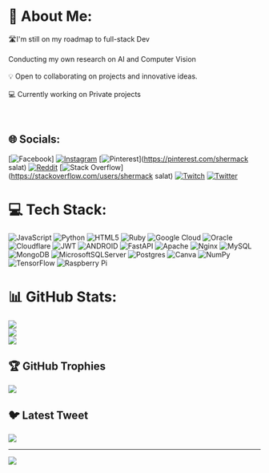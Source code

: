 # 💫 About Me:
   🛣️I'm still on my roadmap to full-stack Dev<br><br>      Conducting my own research on AI and Computer Vision<br><br>💡 Open to collaborating on projects and innovative ideas.<br><br>💻 Currently working on Private projects<br><br><br>


## 🌐 Socials:
[![Facebook](https://img.shields.io/badge/Facebook-%231877F2.svg?logo=Facebook&logoColor=white)] [![Instagram](https://img.shields.io/badge/Instagram-%23E4405F.svg?logo=Instagram&logoColor=white)](https://instagram.com/_windy_orbits_07) [![Pinterest](https://img.shields.io/badge/Pinterest-%23E60023.svg?logo=Pinterest&logoColor=white)](https://pinterest.com/shermack salat) [![Reddit](https://img.shields.io/badge/Reddit-%23FF4500.svg?logo=Reddit&logoColor=white)](https://reddit.com/user/u/shermackSalat) [![Stack Overflow](https://img.shields.io/badge/-Stackoverflow-FE7A16?logo=stack-overflow&logoColor=white)](https://stackoverflow.com/users/shermack salat) [![Twitch](https://img.shields.io/badge/Twitch-%239146FF.svg?logo=Twitch&logoColor=white)](https://twitch.tv/shermackSalat) [![Twitter](https://img.shields.io/badge/Twitter-%231DA1F2.svg?logo=Twitter&logoColor=white)](https://twitter.com/@ShermackS88770) 

# 💻 Tech Stack:
![JavaScript](https://img.shields.io/badge/javascript-%23323330.svg?style=for-the-badge&logo=javascript&logoColor=%23F7DF1E) ![Python](https://img.shields.io/badge/python-3670A0?style=for-the-badge&logo=python&logoColor=ffdd54) ![HTML5](https://img.shields.io/badge/html5-%23E34F26.svg?style=for-the-badge&logo=html5&logoColor=white) ![Ruby](https://img.shields.io/badge/ruby-%23CC342D.svg?style=for-the-badge&logo=ruby&logoColor=white) ![Google Cloud](https://img.shields.io/badge/Google%20Cloud-%234285F4.svg?style=for-the-badge&logo=google-cloud&logoColor=white) ![Oracle](https://img.shields.io/badge/Oracle-F80000?style=for-the-badge&logo=oracle&logoColor=white) ![Cloudflare](https://img.shields.io/badge/Cloudflare-F38020?style=for-the-badge&logo=Cloudflare&logoColor=white) ![JWT](https://img.shields.io/badge/JWT-black?style=for-the-badge&logo=JSON%20web%20tokens) ![ANDROID](https://img.shields.io/badge/android-%2320232a.svg?style=for-the-badge&logo=android&logoColor=%a4c639) ![FastAPI](https://img.shields.io/badge/FastAPI-005571?style=for-the-badge&logo=fastapi) ![Apache](https://img.shields.io/badge/apache-%23D42029.svg?style=for-the-badge&logo=apache&logoColor=white) ![Nginx](https://img.shields.io/badge/nginx-%23009639.svg?style=for-the-badge&logo=nginx&logoColor=white) ![MySQL](https://img.shields.io/badge/mysql-%2300f.svg?style=for-the-badge&logo=mysql&logoColor=white) ![MongoDB](https://img.shields.io/badge/MongoDB-%234ea94b.svg?style=for-the-badge&logo=mongodb&logoColor=white) ![MicrosoftSQLServer](https://img.shields.io/badge/Microsoft%20SQL%20Sever-CC2927?style=for-the-badge&logo=microsoft%20sql%20server&logoColor=white) ![Postgres](https://img.shields.io/badge/postgres-%23316192.svg?style=for-the-badge&logo=postgresql&logoColor=white) ![Canva](https://img.shields.io/badge/Canva-%2300C4CC.svg?style=for-the-badge&logo=Canva&logoColor=white) ![NumPy](https://img.shields.io/badge/numpy-%23013243.svg?style=for-the-badge&logo=numpy&logoColor=white) ![TensorFlow](https://img.shields.io/badge/TensorFlow-%23FF6F00.svg?style=for-the-badge&logo=TensorFlow&logoColor=white) ![Raspberry Pi](https://img.shields.io/badge/-RaspberryPi-C51A4A?style=for-the-badge&logo=Raspberry-Pi)
# 📊 GitHub Stats:
![](https://github-readme-stats.vercel.app/api?username=shermack&theme=dark&hide_border=true&include_all_commits=true&count_private=false)<br/>
![](https://github-readme-streak-stats.herokuapp.com/?user=shermack&theme=dark&hide_border=true)<br/>
![](https://github-readme-stats.vercel.app/api/top-langs/?username=shermack&theme=dark&hide_border=true&include_all_commits=true&count_private=false&layout=compact)

## 🏆 GitHub Trophies
![](https://github-profile-trophy.vercel.app/?username=shermack&theme=radical&no-frame=false&no-bg=true&margin-w=4)

## 🐦 Latest Tweet
[![](https://gtce.itsvg.in/api?username=@ShermackS88770)](https://github.com/VishwaGauravIn/github-twitter-card-embed)

---
[![](https://visitcount.itsvg.in/api?id=shermack&icon=0&color=0)](https://visitcount.itsvg.in)

<!-- Proudly created with GPRM ( https://gprm.itsvg.in ) -->

